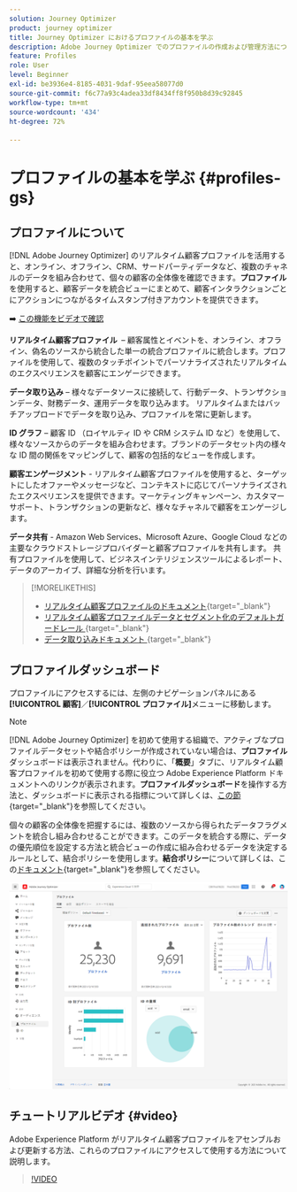 ```yaml
---
solution: Journey Optimizer
product: journey optimizer
title: Journey Optimizer におけるプロファイルの基本を学ぶ
description: Adobe Journey Optimizer でのプロファイルの作成および管理方法について説明します
feature: Profiles
role: User
level: Beginner
exl-id: be3936e4-8185-4031-9daf-95eea58077d0
source-git-commit: f6c77a93c4adea33df8434ff8f950b8d39c92845
workflow-type: tm+mt
source-wordcount: '434'
ht-degree: 72%

---
```


# プロファイルの基本を学ぶ {#profiles-gs}

## プロファイルについて

[!DNL Adobe Journey Optimizer] のリアルタイム顧客プロファイルを活用すると、オンライン、オフライン、CRM、サードパーティデータなど、複数のチャネルのデータを組み合わせて、個々の顧客の全体像を確認できます。**プロファイル**&#x200B;を使用すると、顧客データを統合ビューにまとめて、顧客インタラクションごとにアクションにつながるタイムスタンプ付きアカウントを提供できます。

➡️ [この機能をビデオで確認](#video)

**リアルタイム顧客プロファイル &#x200B;** – 顧客属性とイベントを、オンライン、オフライン、偽名のソースから統合した単一の統合プロファイルに統合します。&#x200B;プロファイルを使用して、複数のタッチポイントでパーソナライズされたリアルタイムのエクスペリエンスを顧客にエンゲージできます。

**データ取り込み** – 様々なデータソースに接続して、行動データ、トランザクションデータ、財務データ、運用データを取り込みます。 リアルタイムまたはバッチアップロードでデータを取り込み、プロファイルを常に更新します。

**ID グラフ** – 顧客 ID （ロイヤルティ ID や CRM システム ID など）を使用して、様々なソースからのデータを組み合わせます。&#x200B;ブランドのデータセット内の様々な ID 間の関係をマッピングして、顧客の包括的なビューを作成します。

**顧客エンゲージメント** - リアルタイム顧客プロファイルを使用すると、ターゲットにしたオファーやメッセージなど、コンテキストに応じてパーソナライズされたエクスペリエンスを提供できます。&#x200B;マーケティングキャンペーン、カスタマーサポート、トランザクションの更新など、様々なチャネルで顧客をエンゲージします。

**データ共有** - Amazon Web Services、Microsoft Azure、Google Cloud などの主要なクラウドストレージプロバイダーと顧客プロファイルを共有します。 共有プロファイルを使用して、ビジネスインテリジェンスツールによるレポート、データのアーカイブ、詳細な分析を行います。

>[!MORELIKETHIS]
>
>* [リアルタイム顧客プロファイルのドキュメント](https://experienceleague.adobe.com/docs/experience-platform/query/home.html?lang=ja){target="_blank"}
>* [ リアルタイム顧客プロファイルデータとセグメント化のデフォルトガードレール ](https://experienceleague.adobe.com/ja/docs/experience-platform/profile/guardrails){target="_blank"}
>* &#x200B;[ データ取り込みドキュメント ](https://experienceleague.adobe.com/en/docs/experience-platform/ingestion/home){target="_blank"}

## プロファイルダッシュボード

プロファイルにアクセスするには、左側のナビゲーションパネルにある&#x200B;**[!UICONTROL 顧客]**／**[!UICONTROL プロファイル]**&#x200B;メニューに移動します。

>[!NOTE]
>
>[!DNL Adobe Journey Optimizer] を初めて使用する組織で、アクティブなプロファイルデータセットや結合ポリシーが作成されていない場合は、**プロファイル**&#x200B;ダッシュボードは表示されません。代わりに、「**概要**」タブに、リアルタイム顧客プロファイルを初めて使用する際に役立つ Adobe Experience Platform ドキュメントへのリンクが表示されます。**プロファイルダッシュボード**&#x200B;を操作する方法と、ダッシュボードに表示される指標について詳しくは、[この節](https://experienceleague.adobe.com/docs/experience-platform/profile/ui/user-guide.html?lang=ja){target="_blank"}を参照してください。

個々の顧客の全体像を把握するには、複数のソースから得られたデータフラグメントを統合し組み合わせることができます。このデータを統合する際に、データの優先順位を設定する方法と統合ビューの作成に組み合わせるデータを決定するルールとして、結合ポリシーを使用します。**結合ポリシー**&#x200B;について詳しくは、この[ドキュメント](https://experienceleague.adobe.com/docs/experience-platform/profile/merge-policies/ui-guide.html?lang=ja){target="_blank"}を参照してください。

![](assets/profiles-home.png)

## チュートリアルビデオ {#video}

Adobe Experience Platform がリアルタイム顧客プロファイルをアセンブルおよび更新する方法、これらのプロファイルにアクセスして使用する方法について説明します。

>[!VIDEO](https://video.tv.adobe.com/v/27251?quality=12)
